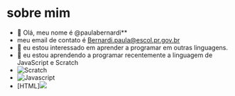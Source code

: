 # sobre mim
- 👋 Olá, meu nome é @paulabernardi**
- meu email de contato é Bernardi.paula@escol.pr.gov.br
- 👀 eu estou interessado em aprender a programar em outras linguagens.
- 🌱 eu estou aprendendo a programar recentemente a linguagem de JavaScript e Scratch
- ![Scratch](https://img.shields.io/badge/Scratch-4D97FF?style=for-the-badge&logo=Scratch&logoColor=white)
- ![Javascript](https://img.shields.io/badge/JavaScript-323330?style=for-the-badge&logo=javascript&logoColor=F7DF1E)
- [HTML]<img src="https://img.shields.io/badge/Scratch-4D7FF?style=for-the-badge&logo=Scratch&logoColor=white" />




